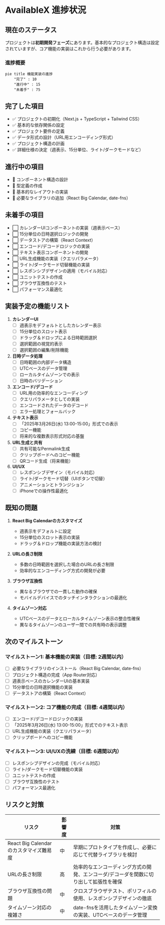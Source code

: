 # AvailableX 進捗状況

## 現在のステータス
プロジェクトは**初期開発フェーズ**にあります。基本的なプロジェクト構造は設定されていますが、コア機能の実装はこれから行う必要があります。

### 進捗概要
```mermaid
pie title 機能実装の進捗
    "完了" : 10
    "進行中" : 15
    "未着手" : 75
```

## 完了した項目
- ✅ プロジェクトの初期化（Next.js + TypeScript + Tailwind CSS）
- ✅ 基本的な依存関係の設定
- ✅ プロジェクト要件の定義
- ✅ データ形式の設計（URL用エンコーディング形式）
- ✅ プロジェクト構造の計画
- ✅ 詳細仕様の決定（週表示、15分単位、ライト/ダークモードなど）

## 進行中の項目
- 🔄 コンポーネント構造の設計
- 🔄 型定義の作成
- 🔄 基本的なレイアウトの実装
- 🔄 必要なライブラリの追加（React Big Calendar, date-fns）

## 未着手の項目
- ⬜ カレンダーUIコンポーネントの実装（週表示ベース）
- ⬜ 15分単位の日時選択ロジックの開発
- ⬜ データストアの構築（React Context）
- ⬜ エンコード/デコードロジックの実装
- ⬜ テキスト表示コンポーネントの開発
- ⬜ URL生成機能の実装（クエリパラメータ）
- ⬜ ライト/ダークモード切替機能の実装
- ⬜ レスポンシブデザインの適用（モバイル対応）
- ⬜ ユニットテストの作成
- ⬜ ブラウザ互換性のテスト
- ⬜ パフォーマンス最適化

## 実装予定の機能リスト
1. **カレンダーUI**
   - [ ] 週表示をデフォルトとしたカレンダー表示
   - [ ] 15分単位のスロット表示
   - [ ] ドラッグ＆ドロップによる日時範囲選択
   - [ ] 選択範囲の視覚的表示
   - [ ] 選択範囲の編集/削除機能

2. **日時データ処理**
   - [ ] 日時範囲の内部データ構造
   - [ ] UTCベースのデータ管理
   - [ ] ローカルタイムゾーンでの表示
   - [ ] 日時のバリデーション

3. **エンコード/デコード**
   - [ ] URL用の効率的なエンコーディング
   - [ ] クエリパラメータとしての実装
   - [ ] エンコードされたデータのデコード
   - [ ] エラー処理とフォールバック

4. **テキスト表示**
   - [ ] 「2025年3月26日(水) 13:00-15:00」形式での表示
   - [ ] コピー機能
   - [ ] 将来的な複数表示形式対応の基盤

5. **URL生成と共有**
   - [ ] 共有可能なPermalink生成
   - [ ] クリップボードへのコピー機能
   - [ ] QRコード生成（将来機能）

6. **UI/UX**
   - [ ] レスポンシブデザイン（モバイル対応）
   - [ ] ライト/ダークモード切替（UIボタンで切替）
   - [ ] アニメーションとトランジション
   - [ ] iPhoneでの操作性最適化

## 既知の問題
1. **React Big Calendarのカスタマイズ**
   - 週表示をデフォルトに設定
   - 15分単位のスロット表示の実装
   - ドラッグ＆ドロップ機能の実装方法の検討

2. **URLの長さ制限**
   - 多数の日時範囲を選択した場合のURLの長さ制限
   - 効率的なエンコーディング方式の開発が必要

3. **ブラウザ互換性**
   - 異なるブラウザでの一貫した動作の確保
   - モバイルデバイスでのタッチインタラクションの最適化

4. **タイムゾーン対応**
   - UTCベースのデータとローカルタイムゾーン表示の整合性確保
   - 異なるタイムゾーンのユーザー間での共有時の表示調整

## 次のマイルストーン
### マイルストーン1: 基本機能の実装（目標: 2週間以内）
- [ ] 必要なライブラリのインストール（React Big Calendar, date-fns）
- [ ] プロジェクト構造の完成（App Router対応）
- [ ] 週表示ベースのカレンダーUIの基本実装
- [ ] 15分単位の日時選択機能の実装
- [ ] データストアの構築（React Context）

### マイルストーン2: コア機能の完成（目標: 4週間以内）
- [ ] エンコード/デコードロジックの実装
- [ ] 「2025年3月26日(水) 13:00-15:00」形式でのテキスト表示
- [ ] URL生成機能の実装（クエリパラメータ）
- [ ] クリップボードへのコピー機能

### マイルストーン3: UI/UXの洗練（目標: 6週間以内）
- [ ] レスポンシブデザインの完成（モバイル対応）
- [ ] ライト/ダークモード切替機能の実装
- [ ] ユニットテストの作成
- [ ] ブラウザ互換性のテスト
- [ ] パフォーマンス最適化

## リスクと対策
| リスク | 影響度 | 対策 |
|-------|-------|------|
| React Big Calendarのカスタマイズ難易度 | 中 | 早期にプロトタイプを作成し、必要に応じて代替ライブラリを検討 |
| URLの長さ制限 | 高 | 効率的なエンコーディング方式の開発、エンコーダ/デコーダを関数に切り出して拡張性を確保 |
| ブラウザ互換性の問題 | 中 | クロスブラウザテスト、ポリフィルの使用、レスポンシブデザインの徹底 |
| タイムゾーン対応の複雑さ | 中 | date-fnsを活用したタイムゾーン変換の実装、UTCベースのデータ管理 |
